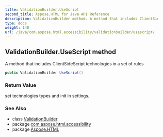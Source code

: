 ```yaml
---
title: ValidationBuilder.UseScript
second_title: Aspose.HTML for Java API Reference
description: ValidationBuilder method. A method that includes ClientSideScript technologies in a set of rules
type: docs
weight: 140
url: /java/com.aspose.html.accessibility/validationbuilder/usescript/
---
```

## ValidationBuilder.UseScript method

A method that includes ClientSideScript technologies in a set of rules

```java
public ValidationBuilder UseScript()
```

### Return Value

set technologies types and init in settings.

### See Also

* class [ValidationBuilder](../)
* package [com.aspose.html.accessibility](../../../com.aspose.html.accessibility/)
* package [Aspose.HTML](../../../)
